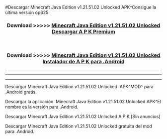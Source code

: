 #Descargar Minecraft Java Edition v1.21.51.02 Unlocked  APK^Consigue la última versión op625



<div align="center">
<h3>Download >>>>> <a href="https://es-sites.web.app/?es= Minecraft Java Edition v1.21.51.02 Unlocked ">Minecraft Java Edition v1.21.51.02 Unlocked  Descargar A P K Premium</a></h3><br>

<h3>Download >>>>> <a href="https://es-sites.web.app/?es= Minecraft Java Edition v1.21.51.02 Unlocked ">Minecraft Java Edition v1.21.51.02 Unlocked  Instalador de A P K para .Android</a></h3>
</div>


----------------------------------------------------------

----------------------------------------------------------

----------------------------------------------------------

Descargar Minecraft Java Edition v1.21.51.02 Unlocked  .APK^MOD^ para .Android gratis.

Descargar la aplicación. Minecraft Java Edition v1.21.51.02 Unlocked  APK^El nombre es la versión para .Android.

Descargar Minecraft Java Edition v1.21.51.02 Unlocked  A P K [Sin anuncios]

Descargar Minecraft Java Edition v1.21.51.02 Unlocked  gratuita del mod para .Android.